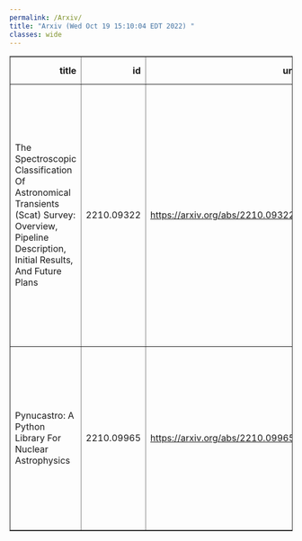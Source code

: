 ```yaml
---
permalink: /Arxiv/
title: "Arxiv (Wed Oct 19 15:10:04 EDT 2022) "
classes: wide
---
```

<table border="1" class="dataframe">
  <thead>
    <tr style="text-align: right;">
      <th>title</th>
      <th>id</th>
      <th>url</th>
      <th>authors</th>
      <th>Local Authors</th>
    </tr>
  </thead>
  <tbody>
    <tr>
      <td>The Spectroscopic Classification Of Astronomical Transients (Scat)   Survey: Overview, Pipeline Description, Initial Results, And Future Plans</td>
      <td>2210.09322</td>
      <td><a href="https://arxiv.org/abs/2210.09322" target="_blank">https://arxiv.org/abs/2210.09322</a></td>
      <td>M. A. Tucker, B. J. Shappee, M. E. Huber, A. V. Payne, A. Do, J. T. Hinkle, T. De Jaeger, C. Ashall, D. D. Desai, W. B. Hoogendam, G. Aldering, K. Auchettl, C. Baranec, J. Bulger, K. Chambers, M. Chun, K. W. Hodapp, T. B. Lowe, L. Mckay, R. Rampy, D. Rubin, J. L. Tonry</td>
      <td>Michael Tucker</td>
    </tr>
    <tr>
      <td>Pynucastro: A Python Library For Nuclear Astrophysics</td>
      <td>2210.09965</td>
      <td><a href="https://arxiv.org/abs/2210.09965" target="_blank">https://arxiv.org/abs/2210.09965</a></td>
      <td>Alexander Smith Clark, Eric T. Johnson, Zhi Chen, Kiran Eiden, Donald E. Willcox, Brendan Boyd, Lyra Cao, Christopher J. Degrendele, Michael Zingale</td>
      <td>Lyra Cao</td>
    </tr>
  </tbody>
</table>